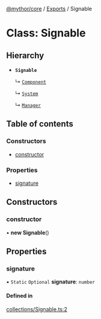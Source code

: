 [@mythor/core](../README.md) / [Exports](../modules.md) / Signable

# Class: Signable

## Hierarchy

- **`Signable`**

  ↳ [`Component`](Component.md)

  ↳ [`System`](System.md)

  ↳ [`Manager`](Manager.md)

## Table of contents

### Constructors

- [constructor](Signable.md#constructor)

### Properties

- [signature](Signable.md#signature)

## Constructors

### constructor

• **new Signable**()

## Properties

### signature

▪ `Static` `Optional` **signature**: `number`

#### Defined in

[collections/Signable.ts:2](https://github.com/desaintvincent/mythor/blob/94ee943/packages/core/src/collections/Signable.ts#L2)
